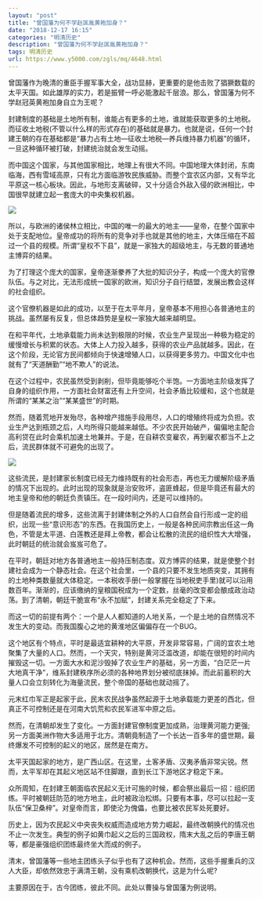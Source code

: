 ```yaml
---
layout: "post"
title: "曾国藩为何不学赵匡胤黄袍加身？"
date: "2018-12-17 16:15"
categories: "明清历史"
description: "曾国藩为何不学赵匡胤黄袍加身？"
tags: 明清历史
url: https://www.y5000.com/zgls/mq/4648.html
---
```






曾国藩作为晚清的重臣手握军事大全，战功显赫，更重要的是他击败了猖獗数载的太平天国。如此雄厚的实力，若是振臂一呼必能激起千层浪。那么，曾国藩为何不学赵冠英黄袍加身自立为王呢？

封建制度的基础是土地所有制，谁能占有更多的土地，谁就能获取更多的土地税。而征收土地税(不管以什么样的形式存在)的基础就是暴力。也就是说，任何一个封建王朝的存在基础都是“暴力占有土地—征收土地税—养兵维持暴力机器”的循环，一旦这种循环被打破，封建统治就会发生动摇。

而中国这个国家，与其他国家相比，地理上有很大不同。中国地理大体封闭，东南临海，西有雪域高原，只有北方面临游牧民族威胁。而整个宜农区内部，又有华北平原这一核心板块。因此，与地形支离破碎，又十分适合外敌入侵的欧洲相比，中国很早就建立起一套庞大的中央集权机器。

![](https://img.y5000.com/uploads/allimg/161104/151QK639-0.jpg)

所以，与欧洲的诸侯林立相比，中国的唯一的最大的地主——皇帝，在整个国家中处于支配地位。皇帝成功的将所有的竞争对手也就是其他的地主，大体压缩在不超过一个县的规模。所谓“皇权不下县”，就是一家独大的超级地主，与无数的普通地主博弈的结果。

为了打理这个庞大的国家，皇帝逐渐豢养了大批的知识分子，构成一个庞大的官僚队伍。与之对比，无法形成统一国家的欧洲，知识分子自行结盟，发展出教会这样的社会组织。

这个官僚机器是如此的成功，以至于在太平年月，皇帝基本不用担心各普通地主的挑战。虽然屡有反复，但总体趋势是皇权一家独大越来越明显。

在和平年代，土地承载能力尚未达到极限的时候，农业生产呈现出一种极为稳定的缓慢增长与积累的状态。大体上人力投入越多，获得的农业产品就越多。因此，在这个阶段，无论官方民间都倾向于快速增殖人口，以获得更多劳力。中国文化中也就有了“天道酬勤”“地不欺人”的说法。

在这个过程中，农民虽然受到剥削，但毕竟能够吃个半饱。一方面地主阶级发挥了自身的组织作用，一方面社会财富还有上升空间，社会矛盾比较缓和，这个也就是所谓的“某某之治”“某某盛世”的时期。

然而，随着荒地开发殆尽，各种增产措施手段用尽，人口的增殖终将成为负担。农业生产达到瓶颈之后，人均所得只能越来越低。不少农民开始破产，偏偏地主配合高利贷在此时会乘机加速土地兼并。于是，在自耕农变雇农，再到雇农都当不上之后，流民群体就不可避免的出现了。

![](https://img.y5000.com/uploads/allimg/161104/151QMX5-1.jpg)

这些流民，是封建家长制度已经无力维持既有的社会形态，再也无力缓解阶级矛盾的情况下出现的。此时出现的现象就是治安败坏，盗匪蜂起，但是毕竟还有最大的地主皇帝和他的朝廷负责镇压。在一段时间内，还是可以维持的。

但是随着流民的增多，这些流离于封建体制之外的人口自然会自行形成一定的组织，出现一些“意识形态”的东西。在我国历史上，一般是各种民间宗教出任这一角色，不管是太平道、白莲教还是拜上帝教，都会让松散的流民的组织性大大增强，此时朝廷的统治就会岌岌可危了。

在平时，朝廷对地方各普通地主一般持压制态度。双方博弈的结果，就是使整个封建社会成为一个静态社会。在这个社会里，一个县的只要不发生地质突变，其拥有的土地种类数量就大体稳定。一本税收手册(一般掌握在当地税吏手里)就可以沿用数百年。渐渐的，应该缴纳的皇粮国税成为一个定数，丝毫的改变都会酿成政治动荡。到了清朝，朝廷干脆宣布“永不加赋”，封建关系完全稳定了下来。

而这一切的前提有两个：一个是人人都知道的人地关系，一个是土地的自然情况不发生大的变动。而我国腹心之地的黄淮地区偏偏存在一个BUG。

这个地区有个特点，平时是最适宜耕种的大平原，开发非常容易，广阔的宜农土地聚集了大量的人口。然而，一个天灾，特别是黄河泛滥改道，却能在很短的时间内摧毁这一切。一方面大水和泥沙毁掉了农业生产的基础，另一方面，“白茫茫一片大地真干净”，维系封建秩序所必须的各种地界划分被彻底抹掉。而此前蓄积的大量人口会立刻转化为海量流民，整个帝国的基础也就动摇了。

元末红巾军正是起家于此，民末农民战争虽然起源于土地承载能力更差的西北，但真正不可控制还是在河南大饥荒和农民军进军中原之后。

然而，在清朝却发生了变化。一方面封建官僚制度更加成熟，治理黄河能力更强;另一方面美洲作物大多适用于北方。清朝竟制造了一个长达一百多年的盛世期，最终爆发不可控制的起义的地区，居然是在南方。

太平天国起家的地方，是广西山区。在这里，土客矛盾、汉夷矛盾非常尖锐。然而，太平军却在其起义地区站不住脚跟，直到长江下游地区才稳定下来。

众所周知，在封建王朝面临农民起义无计可施的时候，都会祭出最后一招：组织团练。平时被朝廷防范的地方地主，此时被政治松绑。只要有本事，尽可以拉起一支队伍“保卫桑梓”。对皇帝而言，即使沦为傀儡，也要比被农民军处死要好。

历史上，因为农民起义中央丧失权威而造成地方势力崛起，最终改朝换代的情况也不止一次发生。典型的例子如黄巾起义之后的三国政权，隋末大乱之后的李唐王朝等，都是豪强组织团练最终坐大而成的例子。

清末，曾国藩等一些地主团练头子似乎也有了这种机会。然而，这些手握重兵的汉人大臣，却依然效忠于满清王朝，没有乘机改朝换代，这是为什么呢?

主要原因在于，古今团练，彼此不同。此处以曹操与曾国藩为例说明。

